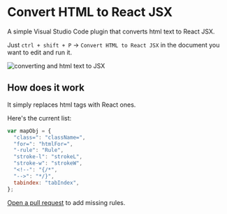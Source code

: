 # Convert HTML to React JSX

A simple Visual Studio Code plugin that converts html text to React JSX.

Just `ctrl + shift + P` -> `Convert HTML to React JSX` in the document you want to edit and run it.

![converting and html text to JSX](https://raw.githubusercontent.com/PB2204/Html2React/master/gif/Html2React.gif)

## How does it work

It simply replaces html tags with React ones.

Here's the current list:

```js
var mapObj = {
  "class=": "className=",
  "for=": "htmlFor=",
  "-rule": "Rule",
  "stroke-l": "strokeL",
  "stroke-w": "strokeW",
  "<!--": "{/*",
  "-->": "*/}",
  tabindex: "tabIndex",
};
```

[Open a pull request](https://github.com/PB2204/Html2React/compare) to add missing rules.
